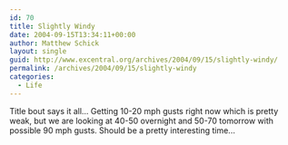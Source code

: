 ```yaml
---
id: 70
title: Slightly Windy
date: 2004-09-15T13:34:11+00:00
author: Matthew Schick
layout: single
guid: http://www.excentral.org/archives/2004/09/15/slightly-windy/
permalink: /archives/2004/09/15/slightly-windy
categories:
  - Life
---
```

Title bout says it all... Getting 10-20 mph gusts right now which is pretty weak, but we are looking at 40-50 overnight and 50-70 tomorrow with possible 90 mph gusts.  Should be a pretty interesting time...
